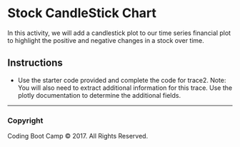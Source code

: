 # Stock CandleStick Chart

In this activity, we will add a candlestick plot to our time series financial plot to highlight the positive and negative changes in a stock over time.

## Instructions

* Use the starter code provided and complete the code for trace2. Note: You will also need to extract additional information for this trace. Use the plotly documentation to determine the additional fields.

- - -

### Copyright

Coding Boot Camp © 2017. All Rights Reserved.
